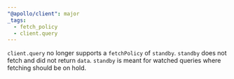 ```yaml
---
"@apollo/client": major
_tags:
  - fetch_policy
  - client.query
---
```


`client.query` no longer supports a `fetchPolicy` of `standby`. `standby` does not fetch and did not return `data`. `standby` is meant for watched queries where fetching should be on hold.
